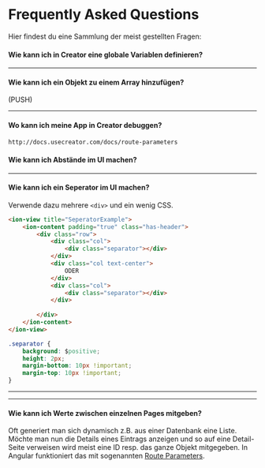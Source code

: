 # Frequently Asked Questions 

Hier findest du eine Sammlung der meist gestellten Fragen:


#### Wie kann ich in Creator eine globale Variablen definieren?

---
#### Wie kann ich ein Objekt zu einem Array hinzufügen? 
(PUSH)

---
#### Wo kann ich meine App in Creator debuggen?
```html
http://docs.usecreator.com/docs/route-parameters
```

#### Wie kann ich Abstände im UI machen?


---

#### Wie kann ich ein Seperator im UI machen?
Verwende dazu mehrere ```<div>``` und ein wenig CSS.

```html
<ion-view title="SeperatorExample">
	<ion-content padding="true" class="has-header">
        <div class="row">
            <div class="col">
                <div class="separator"></div>
            </div>
            <div class="col text-center">
                ODER
            </div>
            <div class="col">
                <div class="separator"></div>
            </div>
            
        </div>
	</ion-content>
</ion-view>
```
```css
.separator {
    background: $positive;
    height: 2px;
    margin-bottom: 10px !important;
    margin-top: 10px !important;
}
```

---





---
#### Wie kann ich Werte zwischen einzelnen Pages mitgeben?
Oft generiert man sich dynamisch z.B. aus einer Datenbank eine Liste. Möchte man nun die Details eines Eintrags anzeigen und so auf eine Detail-Seite verweisen wird meist eine ID resp. das ganze Objekt mitgegeben. 
In Angular funktioniert das mit sogenannten [Route Parameters](http://docs.usecreator.com/docs/route-parameters).


